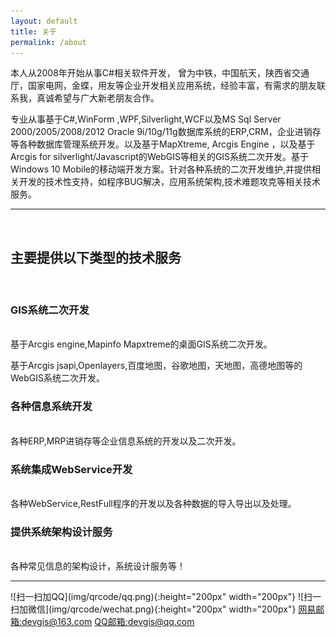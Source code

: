 ```yaml
---
layout: default
title: 关于
permalink: /about
---
```


本人从2008年开始从事C#相关软件开发， 曾为中铁，中国航天，陕西省交通厅，国家电网，金蝶，用友等企业开发相关应用系统，经验丰富，有需求的朋友联系我，真诚希望与广大新老朋友合作。

专业从事基于C#,WinForm ,WPF,Silverlight,WCF以及MS Sql Server 2000/2005/2008/2012 Oracle 9i/10g/11g数据库系统的ERP,CRM，企业进销存等各种数据库管理系统开发。以及基于MapXtreme, Arcgis Engine ，以及基于Arcgis for silverlight/Javascript的WebGIS等相关的GIS系统二次开发。基于Windows 10 Mobile的移动端开发方案。针对各种系统的二次开发维护,并提供相关开发的技术性支持，如程序BUG解决，应用系统架构,技术难题攻克等相关技术服务。
<hr/>
<br/>

<h2>主要提供以下类型的技术服务</h2>
<br/>
<h3>GIS系统二次开发</h3>
<br/>
基于Arcgis engine,Mapinfo Mapxtreme的桌面GIS系统二次开发。

基于Arcgis jsapi,Openlayers,百度地图，谷歌地图，天地图，高德地图等的WebGIS系统二次开发。

<h3>各种信息系统开发</h3>
<br/>
各种ERP,MRP进销存等企业信息系统的开发以及二次开发。

<h3>系统集成WebService开发</h3>
<br/>
各种WebService,RestFull程序的开发以及各种数据的导入导出以及处理。

<h3>提供系统架构设计服务</h3>
<br/>
各种常见信息的架构设计，系统设计服务等！
 
<hr/>
<span class="contacticon center">
	![扫一扫加QQ](img/qrcode/qq.png){:height="200px" width="200px"}
	![扫一扫加微信](img/qrcode/wechat.png){:height="200px" width="200px"}
</span>
<span class="contacticon center">
	<a href="mailto:devgis@163.com" title="发送邮件倒我的网易邮箱">网易邮箱:devgis@163.com<i class="fa fa-envelope-square"></i></a>
	<a href="mailto:devgis@qq.com" title="发送邮件倒我的QQ邮箱">QQ邮箱:devgis@qq.com<i class="fa fa-envelope-square"></i></a>
</span>
<br/>
<br/>

<style>
	.contacticon img{
		margin:10px 100px 10px 100px;
		border-radius: 10px;
	}
</style>


